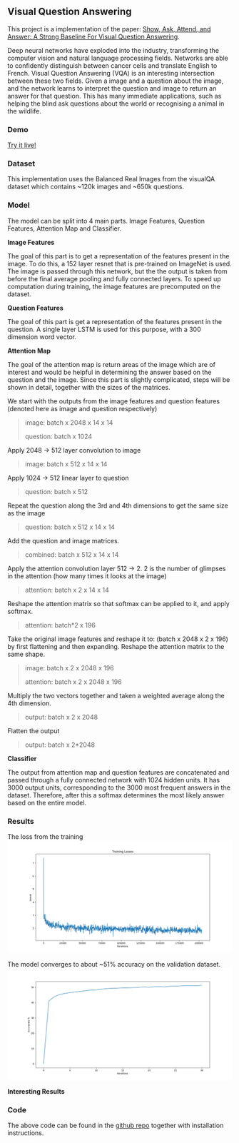 ## Visual Question Answering

This project is a implementation of the paper: [Show, Ask, Attend, and Answer: A Strong Baseline For Visual Question Answering](https://arxiv.org/pdf/1704.03162.pdf). 

Deep neural networks have exploded into the industry, transforming the computer vision and natural language processing fields. Networks are able to confidently distinguish between cancer cells and translate English to French. Visual Question Answering (VQA) is an interesting intersection between these two fields. Given a image and a question about the image, and the network learns to interpret the question and image to return an answer for that question. This has many immediate applications, such as helping the blind ask questions about the world or recognising a animal in the wildlife.

### Demo

[Try it live!](http://ask-me-anything.surge.sh)

### Dataset

This implementation uses the Balanced Real Images from the visualQA dataset which contains ~120k images and ~650k questions.

### Model
The model can be split into 4 main parts. Image Features, Question Features, Attention Map and Classifier.

**Image Features**

The goal of this part is to get a representation of the features present in the image. To do this, a 152 layer resnet that is pre-trained on ImageNet is used. The image is passed through this network, but the the output is taken from before the final average pooling and fully connected layers. To speed up computation during training, the image features are precomputed on the dataset.

**Question Features**

The goal of this part is get a representation of the features present in the question. A single layer LSTM is used for this purpose, with a 300 dimension word vector. 

**Attention Map**

The goal of the attention map is return areas of the image which are of interest and would be helpful in determining the answer based on the question and the image. Since this part is slightly complicated, steps will be shown in detail, together with the sizes of the matrices.

We start with the outputs from the image features and question features (denoted here as image and question respectively) 
> image: batch x 2048 x 14 x 14
> 
> question: batch x 1024

Apply 2048 -> 512 layer convolution to image

> image: batch x 512 x 14 x 14

Apply 1024 -> 512 linear layer to question

> question: batch x 512

Repeat the question along the 3rd and 4th dimensions to get the same size as the image

> question: batch x 512 x 14 x 14

Add the question and image matrices.

> combined: batch x 512 x 14 x 14

Apply the attention convolution layer 512 -> 2. 2 is the number of glimpses in the attention (how many times it looks at the image) 

> attention: batch x 2 x 14 x 14

Reshape the attention matrix so that softmax can be applied to it, and apply softmax.

> attention: batch*2 x 196

Take the original image features and reshape it to: (batch x 2048 x 2 x 196) by first flattening and then expanding. Reshape the attention matrix to the same shape.

> image: batch x 2 x 2048 x 196
> 
> attention: batch x 2 x 2048 x 196

Multiply the two vectors together and taken a weighted average along the 4th dimension.

> output: batch x 2 x 2048

Flatten the output

> output: batch x 2*2048


**Classifier**

The output from attention map and question features are concatenated and passed through a fully connected network with 1024 hidden units. It has 3000 output units, corresponding to the 3000 most frequent answers in the dataset. Therefore, after this a softmax determines the most likely answer based on the entire model.

### Results
The loss from the training
![training loss](graphs/training_losses.png)

The model converges to about ~51% accuracy on the validation dataset.
![evaluation_accuracy](graphs/eval_accuracies.png)

**Interesting Results**

### Code

The above code can be found in the [github repo](https://github.com/bowsplinter/ask-me-anything) together with installation instructions.